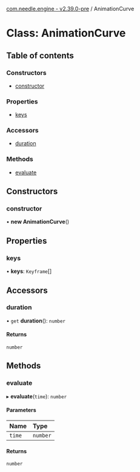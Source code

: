 [com.needle.engine - v2.39.0-pre](../README.md) / AnimationCurve

# Class: AnimationCurve

## Table of contents

### Constructors

- [constructor](AnimationCurve.md#constructor)

### Properties

- [keys](AnimationCurve.md#keys)

### Accessors

- [duration](AnimationCurve.md#duration)

### Methods

- [evaluate](AnimationCurve.md#evaluate)

## Constructors

### constructor

• **new AnimationCurve**()

## Properties

### keys

• **keys**: `Keyframe`[]

## Accessors

### duration

• `get` **duration**(): `number`

#### Returns

`number`

## Methods

### evaluate

▸ **evaluate**(`time`): `number`

#### Parameters

| Name | Type |
| :------ | :------ |
| `time` | `number` |

#### Returns

`number`
